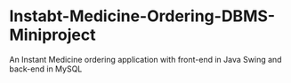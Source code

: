# Instabt-Medicine-Ordering-DBMS-Miniproject
An Instant Medicine ordering application with front-end in Java Swing and back-end in MySQL
